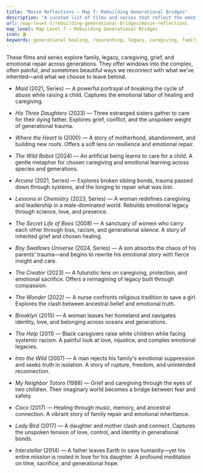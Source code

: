 ```yaml
---
title: "Movie Reflections – Map 7: Rebuilding Generational Bridges"
description: "A curated list of films and series that reflect the emotional journey of repairing generational wounds and redefining legacy."
url: /map-level-7/rebuilding-generational-bridges/movie-reflections
map_level: Map Level 7 – Rebuilding Generational Bridges
icon: 🎬
keywords: generational healing, reparenting, legacy, caregiving, family, emotional repair, intergenerational trauma
---
```


These films and series explore family, legacy, caregiving, grief, and emotional repair across generations. They offer windows into the complex, often painful, and sometimes beautiful ways we reconnect with what we’ve inherited—and what we choose to leave behind.

- *Maid* (2021, Series) — A powerful portrayal of breaking the cycle of abuse while raising a child. Captures the emotional labor of healing and caregiving.

- *His Three Daughters* (2023) — Three estranged sisters gather to care for their dying father. Explores grief, conflict, and the unspoken weight of generational trauma.

- *Where the Heart Is* (2000) — A story of motherhood, abandonment, and building new roots. Offers a soft lens on resilience and emotional repair.

- *The Wild Robot* (2024) — An artificial being learns to care for a child. A gentle metaphor for chosen caregiving and emotional learning across species and generations.

- *Arcane* (2021, Series) — Explores broken sibling bonds, trauma passed down through systems, and the longing to repair what was lost.

- *Lessons in Chemistry* (2023, Series) — A woman redefines caregiving and leadership in a male-dominated world. Rebuilds emotional legacy through science, love, and presence.

- *The Secret Life of Bees* (2008) — A sanctuary of women who carry each other through loss, racism, and generational silence. A story of inherited grief and chosen healing.

- *Boy Swallows Universe* (2024, Series) — A son absorbs the chaos of his parents’ trauma—and begins to rewrite his emotional story with fierce insight and care.

- *The Creator* (2023) — A futuristic lens on caregiving, protection, and emotional sacrifice. Offers a reimagining of legacy built through compassion.

- *The Wonder* (2022) — A nurse confronts religious tradition to save a girl. Explores the clash between ancestral belief and emotional truth.

- *Brooklyn* (2015) — A woman leaves her homeland and navigates identity, love, and belonging across oceans and generations.

- *The Help* (2011) — Black caregivers raise white children while facing systemic racism. A painful look at love, injustice, and complex emotional legacies.

- *Into the Wild* (2007) — A man rejects his family's emotional suppression and seeks truth in isolation. A story of rupture, freedom, and unintended reconnection.

- *My Neighbor Totoro* (1988) — Grief and caregiving through the eyes of two children. Their imaginary world becomes a bridge between fear and safety.

- *Coco* (2017) — Healing through music, memory, and ancestral connection. A vibrant story of family repair and emotional inheritance.

- *Lady Bird* (2017) — A daughter and mother clash and connect. Captures the unspoken tension of love, control, and identity in generational bonds.

- *Interstellar* (2014) — A father leaves Earth to save humanity—yet his entire mission is rooted in love for his daughter. A profound meditation on time, sacrifice, and generational hope.
